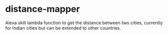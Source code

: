 # distance-mapper
Alexa skill lambda function to get the distance between two cities, currently for Indian cities but can be extended to other countries.
